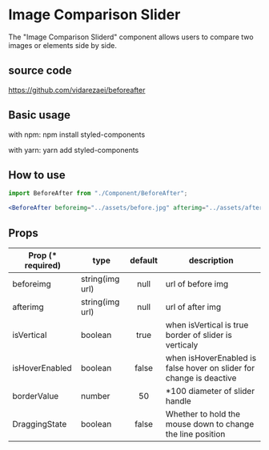 # Image Comparison Slider

The "Image Comparison Sliderd" component allows users to compare two images or elements side by side.

## source code

https://github.com/vidarezaei/beforeafter

## Basic usage

with npm:
npm install styled-components

with yarn:
yarn add styled-components

## How to use

```jsx
import BeforeAfter from "./Component/BeforeAfter";

<BeforeAfter beforeimg="../assets/before.jpg" afterimg="../assets/after.jpg" />;
```

## Props

| Prop (\* required) | type            | default | description                                                        |
| ------------------ | --------------- | :-----: | -------------------------------------------------------------------|
| beforeimg          | string(img url) |  null   | url of before img                                                  |
| afterimg           | string(img url) |  null   | url of after img                                                   |
| isVertical         | boolean         |  true   | when isVertical is true border of slider is verticaly              |
| isHoverEnabled     | boolean         |  false  | when isHoverEnabled is false hover on slider for change is deactive|
| borderValue        | number          |   50    | \*100 diameter of slider handle                                    |
| DraggingState      | boolean         |  false  | Whether to hold the mouse down to change the line position         |

